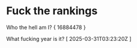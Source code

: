 # Fuck the rankings

Who the hell am I?
{ 16884478 }

What fucking year is it?
[ 2025-03-31T03:23:20Z ]
